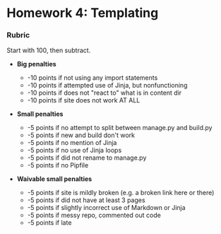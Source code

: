 # Homework 4: Templating

### Rubric

Start with 100, then subtract.

* **Big penalties**
    * -10 points if not using any import statements
    * -10 points if attempted use of Jinja, but nonfunctioning
    * -10 points if does not "react to" what is in content dir
    * -10 points if site does not work AT ALL

* **Small penalties**
    * -5 points if no attempt to split between manage.py and build.py
    * -5 points if new and build don't work
    * -5 points if no mention of Jinja
    * -5 points if no use of Jinja loops
    * -5 points if did not rename to manage.py
    * -5 points if no Pipfile

* **Waivable small penalties**
    * -5 points if site is mildly broken (e.g. a broken link here or there)
    * -5 points if did not have at least 3 pages
    * -5 points if slightly incorrect use of Markdown or Jinja
    * -5 points if messy repo, commented out code
    * -5 points if late

